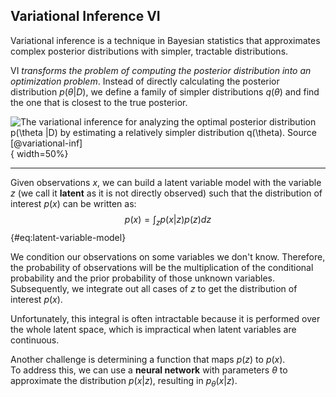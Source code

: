 ## Variational Inference VI

Variational inference is a technique in Bayesian statistics that approximates complex posterior distributions with simpler, tractable distributions.   

VI *transforms the problem of computing the posterior distribution into an optimization problem*. Instead of directly calculating the posterior distribution $p(\theta | D)$, we define a family of simpler distributions $q(\theta)$ and find the one that is closest to the true posterior.


![The variational inference for analyzing the optimal posterior distribution $p(\theta |D)$ by estimating a relatively simpler distribution
$q(\theta)$. Source [@variational-inf]](img/The-variational-inference-for-analyzing-the-optimal-posterior-distribution-pthD-by.jpg){ width=50%}

---

Given observations $x$, we can build a latent variable model with the variable $z$ (we call it **latent** as it is not directly observed) such that the distribution of interest $p(x)$ can be written as:
$$
p(x) = \int_z p(x|z)p(z)dz
$$ {#eq:latent-variable-model}

We condition our observations on some variables we don't know. Therefore, the probability of observations will be the multiplication of the conditional probability and the prior probability of those unknown variables. Subsequently, we integrate out all cases of $z$ to get the distribution of interest $p(x)$.

Unfortunately, this integral is often intractable because it is performed over the whole latent space, which is impractical when latent variables are continuous.  

Another challenge is determining a function that maps $p(z)$ to $p(x)$.  
To address this, we can use a **neural network** with parameters $\theta$ to approximate the distribution $p(x|z)$, resulting in $p_\theta(x|z)$.
